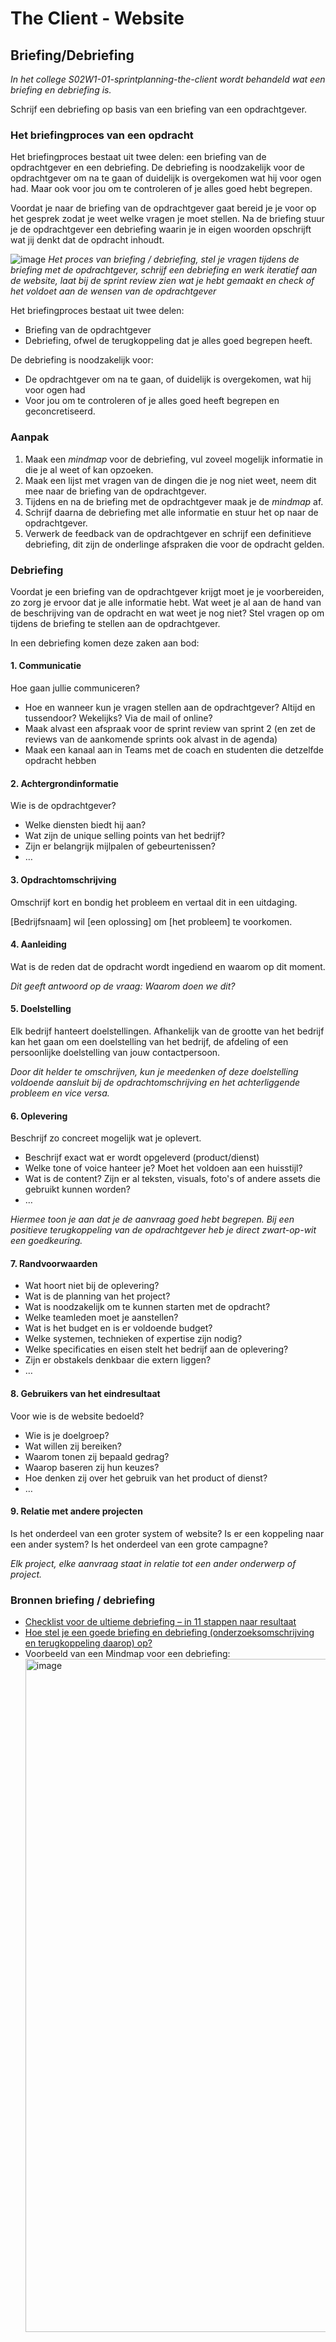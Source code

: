 # The Client - Website

## Briefing/Debriefing
_In het college S02W1-01-sprintplanning-the-client wordt behandeld wat een briefing en debriefing is._

Schrijf een debriefing op basis van een briefing van een opdrachtgever.


### Het briefingproces van een opdracht

Het briefingproces bestaat uit twee delen: een briefing van de opdrachtgever en een debriefing. De debriefing is noodzakelijk voor de opdrachtgever om na te gaan of duidelijk is overgekomen wat hij voor ogen had. Maar ook voor jou om te controleren of je alles goed hebt begrepen.

Voordat je naar de briefing van de opdrachtgever gaat bereid je je voor op het gesprek zodat je weet welke vragen je moet stellen. Na de briefing stuur je de opdrachtgever een debriefing waarin je in eigen woorden opschrijft wat jij denkt dat de opdracht inhoudt. 

![image](https://github.com/user-attachments/assets/ef0b78d3-4936-4cd0-9c9c-feccc43c8e1c)
_Het proces van briefing / debriefing, stel je vragen tijdens de briefing met de opdrachtgever, schrijf een debriefing en werk iteratief aan de website, laat bij de sprint review zien wat je hebt gemaakt en check of het voldoet aan de wensen van de opdrachtgever_

Het briefingproces bestaat uit twee delen:
 - Briefing van de opdrachtgever
 - Debriefing, ofwel de terugkoppeling dat je alles goed begrepen heeft.

De debriefing is noodzakelijk voor:
- De opdrachtgever om na te gaan, of duidelijk is overgekomen, wat hij voor ogen had
- Voor jou om te controleren of je alles goed heeft begrepen en geconcretiseerd.


### Aanpak

 1. Maak  een _mindmap_ voor de debriefing, vul zoveel mogelijk informatie in die je al weet of kan opzoeken. 
 2. Maak een lijst met vragen van de dingen die je nog niet weet, neem dit mee naar de briefing van de opdrachtgever.
 3. Tijdens en na de briefing met de opdrachtgever maak je de _mindmap_ af. 
 4. Schrijf daarna de debriefing met alle informatie en stuur het op naar de opdrachtgever.
 5. Verwerk de feedback van de opdrachtgever en schrijf een definitieve debriefing, dit zijn de onderlinge afspraken die voor de opdracht gelden.


### Debriefing

Voordat je een briefing van de opdrachtgever krijgt moet je je voorbereiden, zo zorg je ervoor dat je alle informatie hebt. Wat weet je al aan de hand van de beschrijving van de opdracht en wat weet je nog niet? Stel vragen op om tijdens de briefing te stellen aan de opdrachtgever.

In een debriefing komen deze zaken aan bod:

#### 1. Communicatie

Hoe gaan jullie communiceren? 
- Hoe en wanneer kun je vragen stellen aan de opdrachtgever? Altijd en tussendoor? Wekelijks? Via de mail of online? 
- Maak alvast een afspraak voor de sprint review van sprint 2 (en zet de reviews van de aankomende sprints ook alvast in de agenda)
- Maak een kanaal aan in Teams met de coach en studenten die detzelfde opdracht hebben

  
#### 2. Achtergrondinformatie

Wie is de opdrachtgever? 
- Welke diensten biedt hij aan?
- Wat zijn de unique selling points van het bedrijf?
- Zijn er belangrijk mijlpalen of gebeurtenissen?
- …

#### 3. Opdrachtomschrijving

Omschrijf kort en bondig het probleem en vertaal dit in een uitdaging. 

[Bedrijfsnaam] wil [een oplossing] om [het probleem] te voorkomen.

#### 4. Aanleiding

Wat is de reden dat de opdracht wordt ingediend en waarom op dit moment.

_Dit geeft antwoord op de vraag: Waarom doen we dit?_

#### 5. Doelstelling

Elk bedrijf hanteert doelstellingen. 
Afhankelijk van de grootte van het bedrijf kan het gaan om een doelstelling van het bedrijf, de afdeling of een persoonlijke doelstelling van jouw contactpersoon.

_Door dit helder te omschrijven, kun je meedenken of deze doelstelling voldoende aansluit bij de opdrachtomschrijving en het achterliggende probleem en vice versa._

#### 6. Oplevering

Beschrijf zo concreet mogelijk wat je oplevert. 

- Beschrijf exact wat er wordt opgeleverd (product/dienst)
- Welke tone of voice hanteer je? Moet het voldoen aan een huisstijl?
- Wat is de content? Zijn er al teksten, visuals, foto's of andere assets die gebruikt kunnen worden?
- …

_Hiermee toon je aan dat je de aanvraag goed hebt begrepen. Bij een positieve terugkoppeling van de opdrachtgever heb je direct zwart-op-wit een goedkeuring._

#### 7. Randvoorwaarden

- Wat hoort niet bij de oplevering?
- Wat is de planning van het project?
- Wat is noodzakelijk om te kunnen starten met de opdracht?
- Welke teamleden moet je aanstellen?
- Wat is het budget en is er voldoende budget?
- Welke systemen, technieken of expertise zijn nodig?
- Welke specificaties en eisen stelt het bedrijf aan de oplevering?
- Zijn er obstakels denkbaar die extern liggen?
- …

#### 8. Gebruikers van het eindresultaat

Voor wie is de website bedoeld? 

- Wie is je doelgroep?
- Wat willen zij bereiken?
- Waarom tonen zij bepaald gedrag?
- Waarop baseren zij hun keuzes?
- Hoe denken zij over het gebruik van het product of dienst?
- …

#### 9. Relatie met andere projecten

Is het onderdeel van een groter system of website? Is er een koppeling naar een ander system? Is het onderdeel van een grote campagne?

_Elk project, elke aanvraag staat in relatie tot een ander onderwerp of project._


### Bronnen briefing / debriefing
 - [Checklist voor de ultieme debriefing – in 11 stappen naar resultaat](https://www.frankwatching.com/archive/2020/09/10/ultieme-debriefing-checklist-11-stappen/)
 - [Hoe stel je een goede briefing en debriefing (onderzoeksomschrijving en terugkoppeling daarop) op?](https://www.joho.org/en/hoe-stel-je-een-goede-briefing-en-debriefing-onderzoeksomschrijving-en-terugkoppeling-daarop-op)
 - Voorbeeld van een Mindmap voor een debriefing:
   <img width="1077" alt="image" src="https://user-images.githubusercontent.com/1391509/134825307-400aaa62-df4e-41b2-971a-03cee2886a7c.png">



 
